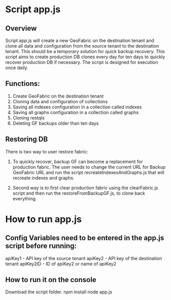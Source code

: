# Script app.js

## Overview
Script app.js will create a new GeoFabric on the destination tenant and clone all data and configuration from the source tenant to the destination tenant. This should be a temporary solution for quick backup recovery. This script aims to create production DB clones every day for ten days to quickly recover production DB if necessary. The script is designed for execution once daily. 

## Functions:
1. Create GeoFabric on the destination tenant
2. Cloning data and configuration of collections 
3. Saving all indexes configuration in a collection called indexes 
4. Saving all graphs configuration in a collection called graphs 
5. Cloning restqls 
6. Deleting GF backups older than ten days

## Restoring DB
There is two way to user restore fabric:
1. To quickly recover, backup GF can become a replacement for production fabric. The user needs to change the current URL for Backup GeoFabric URL and run the script recreateIndexesAndGraphs.js that will recreate indexes and graphs.

2. Second way is to first clear production fabric using the clearFabric.js script and then run the restoreFromBackupGF.js, to clone back everything.

# How to run app.js
## Config Variables need to be entered in the app.js script before running:

apiKey1 - API key of the source tenant
apiKey2 - API key of the destination tenant
apiKey2ID - ID of apiKey2 or name of apiKey2

## How to run it on the console

Download the script folder.
npm install
node app.js
